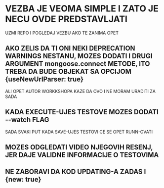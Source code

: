 # VEZBA JE VEOMA SIMPLE I ZATO JE NECU OVDE PREDSTAVLJATI

UZMI REPO I POGLEDAJ VEZBU AKO TE ZANIMA OPET

## AKO ZELIS DA TI ONI NEKI DEPRECATION WARNINGS NESTANU, MOZES DODATI I DRUGI ARGUMENT mongoose.connect METODE,  ITO TREBA DA BUDE OBJEKAT SA OPCIJOM  {useNewUrlParser: true}

ALI OPET AUTOR WORKKSHOPA KAZE DA OVO I NE MORAM URADITI ZA SADA

## KADA EXECUTE-UJES TESTOVE MOZES DODATI --watch FLAG

SADA SVAKI PUT KADA SAVE-UJES TESTOVI CE SE OPET RUNN-OVATI

## MOZES ODGLEDATI VIDEO NJEGOVIH RESENJ, JER DAJE VALIDNE INFORMACIJE O TESTOVIMA

## NE ZABORAVI DA KOD UPDATING-A ZADAS I {new: true}